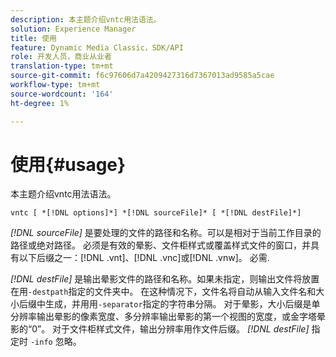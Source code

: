```yaml
---
description: 本主题介绍vntc用法语法。
solution: Experience Manager
title: 使用
feature: Dynamic Media Classic，SDK/API
role: 开发人员，商业从业者
translation-type: tm+mt
source-git-commit: f6c97606d7a4209427316d7367013ad9585a5cae
workflow-type: tm+mt
source-wordcount: '164'
ht-degree: 1%

---
```



# 使用{#usage}

本主题介绍vntc用法语法。

`vntc [ *[!DNL options]*] *[!DNL sourceFile]* [ *[!DNL destFile]*]`

*[!DNL sourceFile]* 是要处理的文件的路径和名称。可以是相对于当前工作目录的路径或绝对路径。 必须是有效的晕影、文件柜样式或覆盖样式文件的窗口，并具有以下后缀之一：[!DNL .vnt]、[!DNL .vnc]或[!DNL .vnw]。 必需.

*[!DNL destFile]* 是输出晕影文件的路径和名称。如果未指定，则输出文件将放置在用`-destpath`指定的文件夹中。 在这种情况下，文件名将自动从输入文件名和大小后缀中生成，并用用`-separator`指定的字符串分隔。 对于晕影，大小后缀是单分辨率输出晕影的像素宽度、多分辨率输出晕影的第一个视图的宽度，或金字塔晕影的“0”。 对于文件柜样式文件，输出分辨率用作文件后缀。 *[!DNL destFile]* 指定时 `-info` 忽略。
